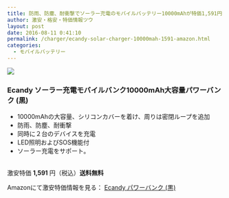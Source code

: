 ```yaml
---
title: 防雨、防塵、耐衝撃でソーラー充電のモバイルバッテリー10000mAhが特価1,591円！送料無料！
author: 激安・格安・特価情報ツウ
layout: post
date: 2016-08-11 0:41:10
permalink: /charger/ecandy-solar-charger-10000mah-1591-amazon.html
categories:
  - モバイルバッテリー
---
```


<div class="img-bg2 img_L">
<a href="https://www.amazon.co.jp/gp/product/B01CNQ47Q6/ref=as_li_qf_sp_asin_il?ie=UTF8&camp=247&creative=1211&creativeASIN=B01CNQ47Q6&linkCode=as2&tag=tokkajohotsu-22" target="_blank"><img border="0" src="http://ws-fe.amazon-adsystem.com/widgets/q?_encoding=UTF8&ASIN=B01CNQ47Q6&Format=_SL160_&ID=AsinImage&MarketPlace=JP&ServiceVersion=20070822&WS=1&tag=tokkajohotsu-22" ></a><img src="http://ir-jp.amazon-adsystem.com/e/ir?t=tokkajohotsu-22&l=as2&o=9&a=B01CNQ47Q6" width="1" height="1" border="0" alt="" style="border:none !important; margin:0px !important;" />
</div>

### Ecandy ソーラー充電モバイルバンク10000mAh大容量パワーバンク (黒)
<!--more-->

* 10000mAhの大容量、シリコンカバーを着け、周りは密閉ループを追加
* 防雨、防塵、耐衝撃
* 同時に２台のデバイスを充電
* LED照明およびSOS機能付
* ソーラー充電をサポート。

<br clear="all" />激安特価 <span class="tokka-price"><strong>1,591</strong></span> 円（税込）**送料無料**

Amazonにて激安特価情報を見る： <span class="fs150p"><a href="https://www.amazon.co.jp/gp/product/B01CNQ47Q6/ref=as_li_qf_sp_asin_il?ie=UTF8&camp=247&creative=1211&creativeASIN=B01CNQ47Q6&linkCode=as2&tag=tokkajohotsu-22" target="_blank">Ecandy パワーバンク (黒)</a></span>
